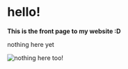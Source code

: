 # hello!

**This is the front page to my website :D**

nothing here yet

![nothing here too!](https://i.pinimg.com/564x/67/b8/db/67b8db8659afcbf4354812dfe2243df1.jpg)
